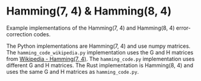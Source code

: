 # Hamming(7, 4) & Hamming(8, 4)
Example implementations of the Hamming(7, 4) and Hamming(8, 4) error-correction codes.

The Python implementations are Hamming(7, 4) and use numpy matrices. The `hamming_code_wikipedia.py` implementation uses the G and H matrices from [Wikipedia - Hamming(7, 4)](https://en.wikipedia.org/wiki/Hamming(7,4)#Hamming_matrices). The `hamming_code.py` implementation uses different G and H matrices. The Rust implementation is Hamming(8, 4) and uses the same G and H matrices as `hamming_code.py`.
